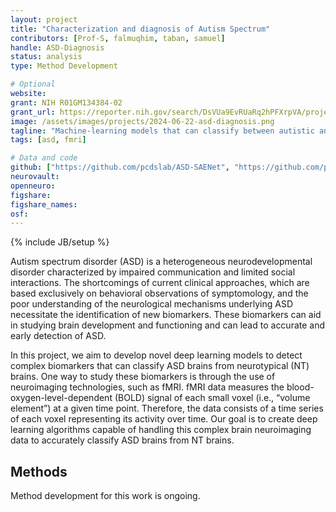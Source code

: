 ```yaml
---
layout: project
title: "Characterization and diagnosis of Autism Spectrum"
contributors: [Prof-S, falmuqhim, taban, samuel]
handle: ASD-Diagnosis
status: analysis
type: Method Development

# Optional
website:
grant: NIH R01GM134384-02
grant_url: https://reporter.nih.gov/search/DsVUa9EvRUaRq2hPFXrpVA/project-details/10163880#details
image: /assets/images/projects/2024-06-22-asd-diagnosis.png
tagline: "Machine-learning models that can classify between autistic and neurotypical brains"
tags: [asd, fmri]

# Data and code
github: ["https://github.com/pcdslab/ASD-SAENet", "https://github.com/pcdslab/ASD-DiagNet"]
neurovault:
openneuro:
figshare:
figshare_names:
osf:
---
```


{% include JB/setup %}

Autism spectrum disorder (ASD) is a heterogeneous neurodevelopmental disorder characterized by impaired communication and limited social interactions. The shortcomings of current clinical approaches, which are based exclusively on behavioral observations of symptomology, and the poor understanding of the neurological mechanisms underlying ASD necessitate the identification of new biomarkers. These biomarkers can aid in studying brain development and functioning and can lead to accurate and early detection of ASD.

In this project, we aim to develop novel deep learning models to detect complex biomarkers that can classify ASD brains from neurotypical (NT) brains. One way to study these biomarkers is through the use of neuroimaging technologies, such as fMRI. fMRI data measures the blood-oxygen-level-dependent (BOLD) signal of each small voxel (i.e., “volume element”) at a given time point. Therefore, the data consists of a time series of each voxel representing its activity over time. Our goal is to create deep learning algorithms capable of handling this complex brain neuroimaging data to accurately classify ASD brains from NT brains.

## Methods

Method development for this work is ongoing.
